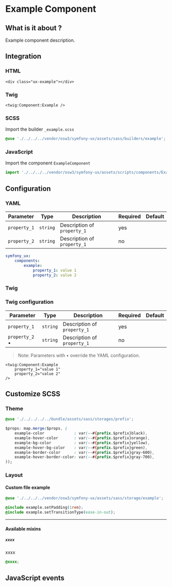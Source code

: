 # Example Component



## What is it about ?

Example component description.



## Integration

<!-- tabs:start -->
### **HTML**

```twig
<div class="ux-example"></div>
``` 

### **Twig**

```twig
<twig:Component:Example />
``` 

### **SCSS**

Import the builder `_example.scss`

```css 
@use './../../../vendor/osw3/symfony-ux/assets/sass/builders/example';
```

### **JavaScript**

Import the component `ExampleComponent`

```js
import './../../../vendor/osw3/symfony-ux/assets/scripts/components/ExampleComponent';
```
<!-- tabs:end -->



## Configuration

<!-- tabs:start -->
### **YAML**

| Parameter | Type | Description | Required | Default |
|-|-|-|-|-|
| `property_1` | `string` | Description of `property_1`  | yes |  |
| `property_2` | `string` | Description of `property_1`  | no |  |

```yaml
symfony_ux:
    components:
        example:
            property_1: value 1
            property_2: value 2
```

### **Twig**

### Twig configuration

| Parameter | Type | Description | Required | Default |
|-|-|-|-|-|
| `property_1` | `string` | Description of `property_1`  | yes |  |
| `property_2` • | `string` | Description of `property_1`  | no |  |

> Note: Parameters with • override the YAML configuration.

```twig 
<twig:Component:Example 
    property_1="value 1" 
    property_2="value 2"
/>
```
<!-- tabs:end -->




## Customize SCSS

<!-- tabs:start -->

### **Theme**

```css 
@use './../../../../bundle/assets/sass/storages/prefix';

$props: map.merge($props, (
    example-color             : var(--#{prefix.$prefix}black),
    example-hover-color       : var(--#{prefix.$prefix}orange),
    example-bg-color          : var(--#{prefix.$prefix}yellow),
    example-hover-bg-color    : var(--#{prefix.$prefix}green),
    example-border-color      : var(--#{prefix.$prefix}gray-600),
    example-hover-border-color: var(--#{prefix.$prefix}gray-700),
));
```

### **Layout**

#### Custom file example

```css 
@use './../../../vendor/osw3/symfony-ux/assets/sass/storage/example';

@include example.setPadding(1rem);
@include example.setTransitionType(ease-in-out);
```

<hr>

#### Available mixins

##### `xxxx`

xxxx

```css 
@xxxx;
```
<!-- tabs:end -->




## JavaScript events
